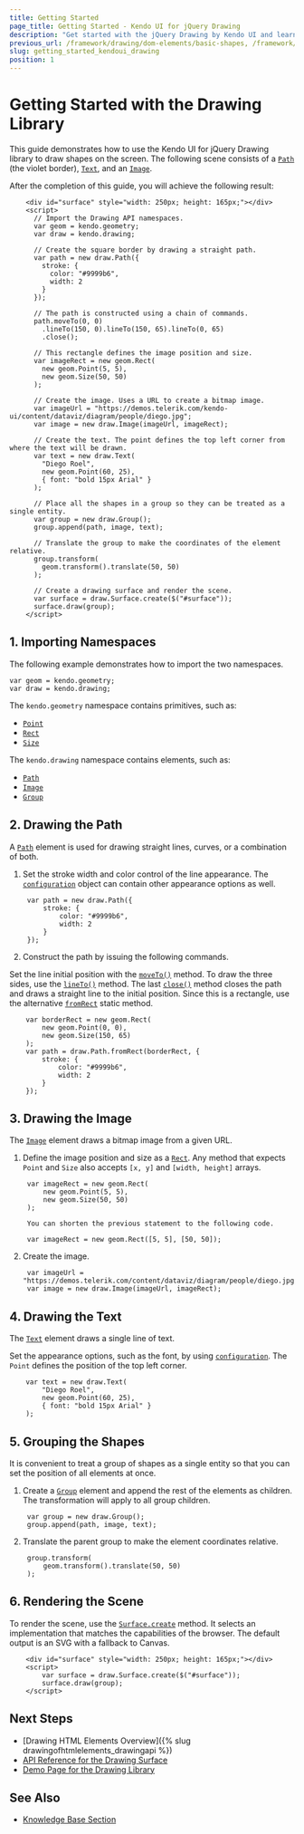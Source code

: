 ```yaml
---
title: Getting Started
page_title: Getting Started - Kendo UI for jQuery Drawing
description: "Get started with the jQuery Drawing by Kendo UI and learn how to create visual elements."
previous_url: /framework/drawing/dom-elements/basic-shapes, /framework/drawing/basic-shapes
slug: getting_started_kendoui_drawing
position: 1
---
```


# Getting Started with the Drawing Library

This guide demonstrates how to use the Kendo UI for jQuery Drawing library to draw shapes on the screen. The following scene consists of a [`Path`](/api/javascript/drawing/path) (the violet border), [`Text`](/api/javascript/drawing/text), and an [`Image`](/api/javascript/drawing/image).

After the completion of this guide, you will achieve the following result:

```dojo
    <div id="surface" style="width: 250px; height: 165px;"></div>
    <script>
      // Import the Drawing API namespaces.
      var geom = kendo.geometry;
      var draw = kendo.drawing;

      // Create the square border by drawing a straight path.
      var path = new draw.Path({
        stroke: {
          color: "#9999b6",
          width: 2
        }
      });

      // The path is constructed using a chain of commands.
      path.moveTo(0, 0)
        .lineTo(150, 0).lineTo(150, 65).lineTo(0, 65)
        .close();

      // This rectangle defines the image position and size.
      var imageRect = new geom.Rect(
        new geom.Point(5, 5),
        new geom.Size(50, 50)
      );

      // Create the image. Uses a URL to create a bitmap image.
      var imageUrl = "https://demos.telerik.com/kendo-ui/content/dataviz/diagram/people/diego.jpg";
      var image = new draw.Image(imageUrl, imageRect);

      // Create the text. The point defines the top left corner from where the text will be drawn.
      var text = new draw.Text(
        "Diego Roel",
        new geom.Point(60, 25),
        { font: "bold 15px Arial" }
      );

      // Place all the shapes in a group so they can be treated as a single entity.
      var group = new draw.Group();
      group.append(path, image, text);

      // Translate the group to make the coordinates of the element relative.
      group.transform(
        geom.transform().translate(50, 50)
      );

      // Create a drawing surface and render the scene.
      var surface = draw.Surface.create($("#surface"));
      surface.draw(group);
    </script>
```

## 1. Importing Namespaces

The following example demonstrates how to import the two namespaces.

    var geom = kendo.geometry;
    var draw = kendo.drawing;

The `kendo.geometry` namespace contains primitives, such as:
* [`Point`](/api/javascript/geometry/point)
* [`Rect`](/api/javascript/geometry/rect)
* [`Size`](/api/javascript/geometry/size)

The `kendo.drawing` namespace contains elements, such as:
* [`Path`](/api/javascript/drawing/path)
* [`Image`](/api/javascript/drawing/image)
* [`Group`](/api/javascript/drawing/group)

## 2. Drawing the Path

A [`Path`](/api/javascript/drawing/path) element is used for drawing straight lines, curves, or a combination of both.

1. Set the stroke width and color control of the line appearance. The [`configuration`](/api/javascript/drawing/path#configuration) object can contain other appearance options as well.

        var path = new draw.Path({
            stroke: {
                color: "#9999b6",
                width: 2
            }
        });

1. Construct the path by issuing the following commands.

  Set the line initial position with the [`moveTo()`](/api/javascript/drawing/path/methods/moveto) method. To draw the three sides, use the [`lineTo()`](/api/javascript/drawing/path/methods/lineto) method. The last [`close()`](/api/javascript/drawing/path/methods/close) method closes the path and draws a straight line to the initial position. Since this is a rectangle, use the alternative [`fromRect`](/api/javascript/drawing/path#fromrect) static method.

        var borderRect = new geom.Rect(
            new geom.Point(0, 0),
            new geom.Size(150, 65)
        );
        var path = draw.Path.fromRect(borderRect, {
            stroke: {
                color: "#9999b6",
                width: 2
            }
        });

## 3. Drawing the Image

The [`Image`](/api/javascript/drawing/image) element draws a bitmap image from a given URL.

1. Define the image position and size as a [`Rect`](/api/javascript/geometry/rect). Any method that expects `Point` and `Size` also accepts `[x, y]` and `[width, height]` arrays.

        var imageRect = new geom.Rect(
            new geom.Point(5, 5),
            new geom.Size(50, 50)
        );

        You can shorten the previous statement to the following code.

        var imageRect = new geom.Rect([5, 5], [50, 50]);

1. Create the image.

        var imageUrl = "https://demos.telerik.com/content/dataviz/diagram/people/diego.jpg";
        var image = new draw.Image(imageUrl, imageRect);

## 4. Drawing the Text

The [`Text`](/api/javascript/drawing/text) element draws a single line of text.

Set the appearance options, such as the font, by using [`configuration`](/api/javascript/drawing/text#configuration). The `Point` defines the position of the top left corner.

        var text = new draw.Text(
            "Diego Roel",
            new geom.Point(60, 25),
            { font: "bold 15px Arial" }
        );

## 5. Grouping the Shapes

It is convenient to treat a group of shapes as a single entity so that you can set the position of all elements at once.

1. Create a [`Group`](/api/javascript/drawing/group) element and append the rest of the elements as children. The transformation will apply to all group children.

        var group = new draw.Group();
        group.append(path, image, text);

1. Translate the parent group to make the element coordinates relative.

        group.transform(
            geom.transform().translate(50, 50)
        );

## 6. Rendering the Scene

To render the scene, use the [`Surface.create`](/api/javascript/drawing/surface#create) method. It selects an implementation that matches the capabilities of the browser. The default output is an SVG with a fallback to Canvas.

        <div id="surface" style="width: 250px; height: 165px;"></div>
        <script>
            var surface = draw.Surface.create($("#surface"));
            surface.draw(group);
        </script>

## Next Steps 

* [Drawing HTML Elements Overview]({% slug drawingofhtmlelements_drawingapi %})
* [API Reference for the Drawing Surface](/api/javascript/drawing/surface)
* [Demo Page for the Drawing Library](https://demos.telerik.com/kendo-ui/drawing/index)

## See Also 

* [Knowledge Base Section](/knowledge-base)


